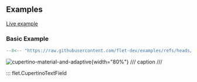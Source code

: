 ## Examples

[Live example](https://flet-controls-gallery.fly.dev/input/cupertinotextfield)

### Basic Example

```python
--8<-- "https://raw.githubusercontent.com/flet-dev/examples/refs/heads/v1-docs/python/controls/cupertino-text-field/cupertino-material-and-adaptive.py"
```

![cupertino-material-and-adaptive](https://raw.githubusercontent.com/flet-dev/examples/v1-docs/python/controls/cupertino-text-field/media/cupertino-material-and-adaptive.png){width="80%"}
/// caption
///

::: flet.CupertinoTextField
